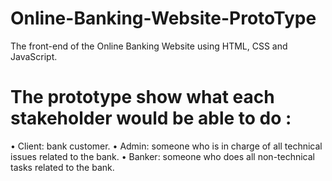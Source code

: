# Online-Banking-Website-ProtoType
The front-end of the Online Banking Website using HTML, CSS and JavaScript.
# The prototype show what each stakeholder would be able to do :
  • Client: bank customer.
  • Admin: someone who is in charge of all technical issues related to the bank.
  • Banker: someone who does all non-technical tasks related to the bank.
